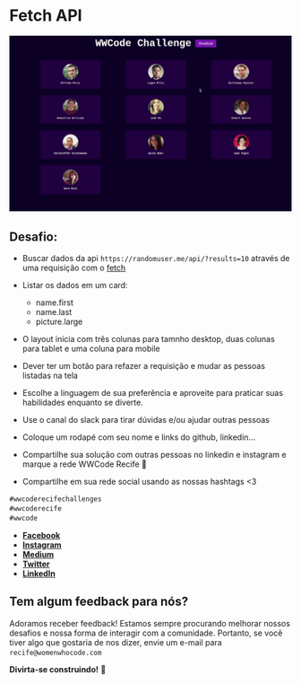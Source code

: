 # Fetch API

![Fetch API](fetch-api.gif)

## Desafio:

- Buscar dados da api `https://randomuser.me/api/?results=10` através de uma requisição com o [fetch](https://developer.mozilla.org/pt-BR/docs/Web/API/Fetch_API/Using_Fetch)

- Listar os dados em um card:
  - name.first
  - name.last
  - picture.large
- O layout inicia com três colunas para tamnho desktop, duas colunas para tablet e uma coluna para mobile
- Dever ter um botão para refazer a requisição e mudar as pessoas listadas na tela
- Escolhe a linguagem de sua preferência e aproveite para praticar suas habilidades enquanto se diverte.
- Use o canal do slack para tirar dúvidas e/ou ajudar outras pessoas
- Coloque um rodapé com seu nome e links do github, linkedin...
- Compartilhe sua solução com outras pessoas no linkedin e instagram e marque a rede WWCode Recife 🥰

- Compartilhe em sua rede social usando as nossas hashtags <3

```javascript
#wwcoderecifechallenges
#wwcoderecife
#wwcode
```

- **[Facebook](https://www.facebook.com/groups/wwcrecife)**
- **[Instagram](http://instagram.com/wwcoderecife)**
- **[Medium](https://medium.com/@karina_43953)**
- **[Twitter](https://twitter.com/WWCode_Recife)**
- **[LinkedIn](https://www.linkedin.com/company/women-who-code-recife)**

## Tem algum feedback para nós?

Adoramos receber feedback! Estamos sempre procurando melhorar nossos
desafios e nossa forma de interagir com a comunidade. Portanto, se você
tiver algo que gostaria de nos dizer, envie um e-mail para `recife@womenwhocode.com`

**Divirta-se construindo!** 🚀
